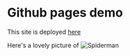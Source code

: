 # Github pages demo

This site is deployed [here](https://kennywenny.github.io/githubpagesdemo/)

Here's a lovely picture of ![Spiderman](https://external-content.duckduckgo.com/iu/?u=https%3A%2F%2Ftse1.mm.bing.net%2Fth%3Fid%3DOIP.EJcxP79FD3bij0VjxZF66QHaEK%26pid%3DApi&f=1&ipt=f41e33bda38146a8e9a5966f99a47facb354d87279f287e4e6ccba31c6944c8b&ipo=images)